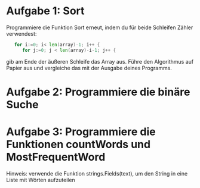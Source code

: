 # Aufgabe 1: Sort
Programmiere die Funktion Sort erneut, indem du für beide Schleifen
Zähler verwendest:
```go
   for i:=0; i< len(array)-1; i++ {
      for j:=0; j < len(array)-i-1; j++ {
```
gib am Ende der äußeren Schleife das Array aus. Führe den Algorithmus auf 
Papier aus und vergleiche das mit der Ausgabe deines Programms.

# Aufgabe 2: Programmiere die binäre Suche

# Aufgabe 3: Programmiere die Funktionen countWords und MostFrequentWord
Hinweis: verwende die Funktion strings.Fields(text), um den String in eine
Liste mit Wörten aufzuteilen
